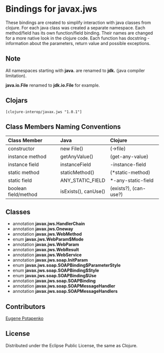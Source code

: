 # Bindings for javax.jws

These bindings are created to simplify interaction with java classes from clojure.
For each java class was created a separate namespace.
Each method/field has its own function/field binding.
Their names are changed for a more native look in the clojure code. Each function has docstring - information about the parameters, return value and possible exceptions.

## Note

All namespaces starting with **java.** are renamed to **jdk.** (java compiler limitation). 

**java.io.File** renamed to **jdk.io.File** for example. 




## Clojars

```
[clojure-interop/javax.jws "1.0.1"]
```

## Class Members Naming Conventions

| Class Member | Java | Clojure |
|:--|:--|:--|
| constructor | new File() | (->file) |
| instance method | getAnyValue() | (get-any-value) |
| instance field | instanceField | -instance-field |
| static method | staticMethod() | (*static-method) |
| static field | ANY_STATIC_FIELD | *-any-static-field |
| boolean field/method | isExists(), canUse() | (exists?), (can-use?) |

## Classes

- annotation **javax.jws.HandlerChain**
- annotation **javax.jws.Oneway**
- annotation **javax.jws.WebMethod**
- enum **javax.jws.WebParam$Mode**
- annotation **javax.jws.WebParam**
- annotation **javax.jws.WebResult**
- annotation **javax.jws.WebService**
- annotation **javax.jws.soap.InitParam**
- enum **javax.jws.soap.SOAPBinding$ParameterStyle**
- enum **javax.jws.soap.SOAPBinding$Style**
- enum **javax.jws.soap.SOAPBinding$Use**
- annotation **javax.jws.soap.SOAPBinding**
- annotation **javax.jws.soap.SOAPMessageHandler**
- annotation **javax.jws.soap.SOAPMessageHandlers**

## Contributors

[Eugene Potapenko](https://github.com/potapenko/)

## License

Distributed under the Eclipse Public License, the same as Clojure.
